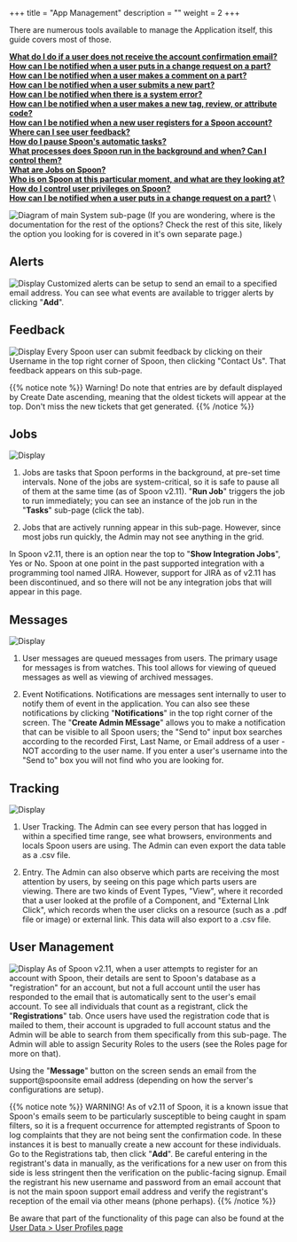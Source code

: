 +++
title = "App Management"
description = ""
weight = 2
+++

There are numerous tools available to manage the Application itself, this guide covers most of those.

[**What do I do if a user does not receive the account confirmation email?**](/applicationadmin/applicationmanagement/#user-management) \
[**How can I be notified when a user puts in a change request on a part?**](/applicationadmin/applicationmanagement/#alerts) \
[**How can I be notified when a user makes a comment on a part?**](/applicationadmin/applicationmanagement/#alerts) \
[**How can I be notified when a user submits a new part?**](/applicationadmin/applicationmanagement/#alerts) \
[**How can I be notified when there is a system error?**](/applicationadmin/applicationmanagement/#alerts) \
[**How can I be notified when a user makes a new tag, review, or attribute code?**](/applicationadmin/applicationmanagement/#alerts) \
[**How can I be notified when a new user registers for a Spoon account?**](/applicationadmin/applicationmanagement/#alerts) \
[**Where can I see user feedback?**](/applicationadmin/applicationmanagement/#feedback) \
[**How do I pause Spoon's automatic tasks?**](/applicationadmin/applicationmanagement/#jobs) \
[**What processes does Spoon run in the background and when? Can I control them?**](/applicationadmin/applicationmanagement/#jobs) \
[**What are Jobs on Spoon?**](/applicationadmin/applicationmanagement/#alerts) \
[**Who is on Spoon at this particular moment, and what are they looking at?**](/applicationadmin/applicationmanagement/#tracking) \
[**How do I control user privileges on Spoon?**](/applicationadmin/applicationmanagement/#alerts) \
[**How can I be notified when a user puts in a change request on a part?**](/applicationadmin/applicationmanagement/#alerts) \

 <!--more-->

![Diagram of main System sub-page](/images/AppAdmin/AppManageMapping.png)
(If you are wondering, where is the documentation for the rest of the options? Check the rest of this site, likely the option you looking for is covered in it's own separate page.)

## Alerts

![ Display](/images/AppAdmin/Alerts.png)
Customized alerts can be setup to send an email to a specified email address. You can see what events are available to trigger alerts by clicking "**Add**".

## Feedback

![ Display](/images/AppAdmin/Feedback.png)
Every Spoon user can submit feedback by clicking on their Username in the top right corner of Spoon, then clicking "Contact Us". That feedback appears on this sub-page.

{{% notice note %}}
Warning! Do note that entries are by default displayed by Create Date ascending, meaning that the oldest tickets will appear at the top. Don't miss the new tickets that get generated.
{{% /notice %}}

## Jobs

![Display](/images/AppAdmin/Jobs.png)

1. Jobs are tasks that Spoon performs in the background, at pre-set time intervals. None of the jobs are system-critical, so it is safe to pause all of them at the same time (as of Spoon v2.11). "**Run Job**" triggers the job to run immediately; you can see an instance of the job run in the "**Tasks**" sub-page (click the tab).

2. Jobs that are actively running appear in this sub-page. However, since most jobs run quickly, the Admin may not see anything in the grid.

In Spoon v2.11, there is an option near the top to "**Show Integration Jobs**", Yes or No. Spoon at one point in the past supported integration with a programming tool named JIRA. However, support for JIRA as of v2.11 has been discontinued, and so there will not be any integration jobs that will appear in this page.

## Messages

![ Display](/images/AppAdmin/Message.png)

1. User messages are queued messages from users. The primary usage for messages is from watches. This tool allows for viewing of queued messages as well as viewing of archived messages.

2. Event Notifications. Notifications are messages sent internally to user to notify them of event in the application. You can also see these notifications by clicking "**Notifications**" in the top right corner of the screen. The "**Create Admin MEssage**" allows you to make a notification that can be visible to all Spoon users; the "Send to" input box searches according to the recorded First, Last Name, or Email address of a user - NOT according to the user name. If you enter a user's username into the "Send to" box you will not find who you are looking for.

## Tracking

![ Display](/images/AppAdmin/Tracking.png)

1. User Tracking. The Admin can see every person that has logged in within a specified time range, see what browsers, environments and locals Spoon users are using. The Admin can even export the data table as a .csv file.

2. Entry. The Admin can also observe which parts are receiving the most attention by users, by seeing on this page which parts users are viewing. There are two kinds of Event Types, "View", where it recorded that a user looked at the profile of a Component, and "External LInk Click", which records when the user clicks on a resource (such as a .pdf file or image) or external link. This data will also export to a .csv file.

## User Management

![ Display](/images/AppAdmin/UserManagement.png)
As of Spoon v2.11, when a user attempts to register for an account with Spoon, their details are sent to Spoon's database as a "registration" for an account, but not a full account until the user has responded to the email that is automatically sent to the user's email account. To see all individuals that count as a registrant, click the "**Registrations**" tab. Once users have used the registration code that is mailed to them, their account is upgraded to full account status and the Admin will be able to search from them specifically from this sub-page. The Admin will able to assign Security Roles to the users (see the Roles page for more on that).

Using the "**Message**" button on the screen sends an email from the support@spoonsite email address (depending on how the server's configurations are setup).

{{% notice note %}}
WARNING! As of v2.11 of Spoon, it is a known issue that Spoon's emails seem to be particularly susceptible to being caught in spam filters, so it is a frequent occurrence for attempted registrants of Spoon to log complaints that they are not being sent the confirmation code. In these instances it is best to manually create a new account for these individuals. Go to the Registrations tab, then click "**Add**". Be careful entering in the registrant's data in manually, as the verifications for a new user on from this side is less stringent then the verification on the public-facing signup. Email the registrant his new username and password from an email account that is not the main spoon support email address and verify the registrant's reception of the email via other means (phone perhaps).
{{% /notice %}}

Be aware that part of the functionality of this page can also be found at the [User Data > User Profiles page](../userdata/#UserProfiles)
